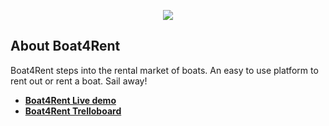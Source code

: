 <p align="center"><img src="https://sailinginparadise.com.au/wp-content/uploads/2017/05/sailing-in-paradise-gold-coast-boat-hire-1.jpg"></p>



## About Boat4Rent

Boat4Rent steps into the rental market of boats. An easy to use platform to rent out or rent a boat. Sail away!


- **[Boat4Rent Live demo](boat4rent.vo2c.nl)**
- **[Boat4Rent Trelloboard](https://tighten.co)**

